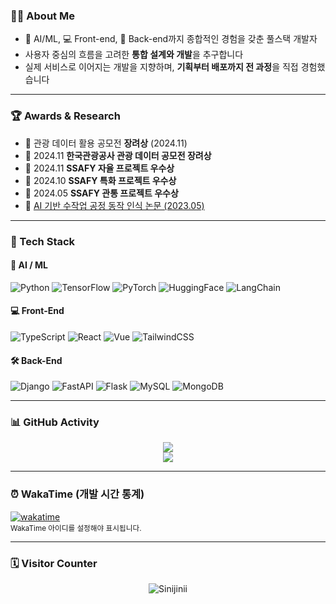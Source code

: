 
### 🧑‍💻 About Me

- 🧠 AI/ML, 💻 Front-end, 🔧 Back-end까지 종합적인 경험을 갖춘 풀스택 개발자
- 사용자 중심의 흐름을 고려한 **통합 설계와 개발**을 추구합니다
- 실제 서비스로 이어지는 개발을 지향하며, **기획부터 배포까지 전 과정**을 직접 경험했습니다

---

### 🏆 Awards & Research

- 🥉 관광 데이터 활용 공모전 **장려상** (2024.11)
- 🥉 2024.11 **한국관광공사 관광 데이터 공모전 장려상**
- 🥈 2024.11 **SSAFY 자율 프로젝트 우수상**
- 🥈 2024.10 **SSAFY 특화 프로젝트 우수상**
- 🥈 2024.05 **SSAFY 관통 프로젝트 우수상**
- 📄 [AI 기반 수작업 공정 동작 인식 논문 (2023.05)](https://sinijinii.github.io/SINIJINI/paper.pdf)

---

### 🚀 Tech Stack

#### 🤖 AI / ML
![Python](https://img.shields.io/badge/Python-3776AB?style=flat&logo=Python&logoColor=white)
![TensorFlow](https://img.shields.io/badge/TensorFlow-FF6F00?style=flat&logo=TensorFlow&logoColor=white)
![PyTorch](https://img.shields.io/badge/PyTorch-EE4C2C?style=flat&logo=PyTorch&logoColor=white)
![HuggingFace](https://img.shields.io/badge/HuggingFace-FCC624?style=flat&logo=HuggingFace&logoColor=black)
![LangChain](https://img.shields.io/badge/LangChain-000000?style=flat)

#### 💻 Front-End
![TypeScript](https://img.shields.io/badge/TypeScript-3178C6?style=flat&logo=TypeScript&logoColor=white)
![React](https://img.shields.io/badge/React-61DAFB?style=flat&logo=React&logoColor=black)
![Vue](https://img.shields.io/badge/Vue-4FC08D?style=flat&logo=Vue.js&logoColor=white)
![TailwindCSS](https://img.shields.io/badge/TailwindCSS-38B2AC?style=flat&logo=TailwindCSS&logoColor=white)

#### 🛠 Back-End
![Django](https://img.shields.io/badge/Django-092E20?style=flat&logo=Django&logoColor=white)
![FastAPI](https://img.shields.io/badge/FastAPI-009688?style=flat&logo=FastAPI&logoColor=white)
![Flask](https://img.shields.io/badge/Flask-000000?style=flat&logo=Flask&logoColor=white)
![MySQL](https://img.shields.io/badge/MySQL-4479A1?style=flat&logo=MySQL&logoColor=white)
![MongoDB](https://img.shields.io/badge/MongoDB-47A248?style=flat&logo=MongoDB&logoColor=white)

---

### 📊 GitHub Activity

<p align="center">
  <img src="https://github-readme-streak-stats.herokuapp.com?user=Sinijinii&theme=default&hide_border=true" />
  <br />
  <img src="https://github-profile-summary-cards.vercel.app/api/cards/repos-per-language?username=Sinijinii&theme=default" />
</p>

---

### ⏰ WakaTime (개발 시간 통계)

[![wakatime](https://wakatime.com/badge/user/your-id.svg)](https://wakatime.com/@your-id)  
<sub>WakaTime 아이디를 설정해야 표시됩니다.</sub>

---

### 🗓 Visitor Counter

<p align="center">
  <img src="https://komarev.com/ghpvc/?username=Sinijinii&label=Profile%20views&color=0e75b6&style=flat" alt="Sinijinii" />
</p>
